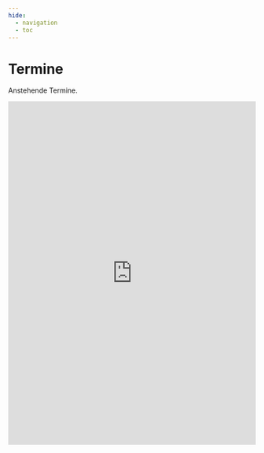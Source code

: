 ```yaml
---
hide: 
  - navigation
  - toc
---
```


# Termine

Anstehende Termine.

<iframe src="https://www.firemanager.de/portal/kalender/aPNu0mJWuR" style="width: 100%; height: 700px; border: none"></iframe>